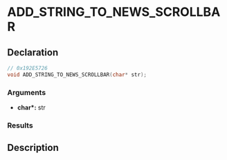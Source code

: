 # ADD_STRING_TO_NEWS_SCROLLBAR

## Declaration
```cpp
// 0x192E5726
void ADD_STRING_TO_NEWS_SCROLLBAR(char* str);
```

### Arguments
- **char\*:** str

### Results

## Description
